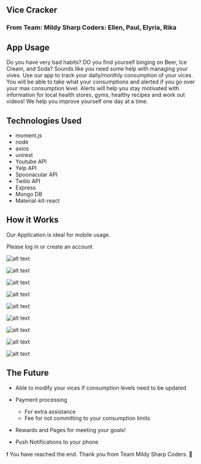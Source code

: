 ## Vice Cracker
### From Team: Mildy Sharp Coders: Ellen, Paul, Elyria, Rika

## App Usage
Do you have very bad habits? DO you find yourself binging on Beer, Ice Cream, and Soda? Sounds like you need some help with managing your vives. Use our app to track your daily/monthly consumption of your vices. You will be able to take what your consumptions and alerted if you go over your max consumption level. Alerts will help you stay motivated with information for local health stores, gyms, healthy recipes and work out videos! We help you improve yourself one day at a time.

## Technologies Used
- moment.js
- node
- axios
- unirest
- Youtube API
- Yelp API
- Spoonacular API
- Twilio API
- Express
- Mongo DB
- Material-kit-react

## How it Works
Our Application is ideal for mobile usage. 

Please log in or create an account

![alt text](client/src/assets/img/vice-login.png "Signin Image")

![alt text](client/src/assets/img/create-user.png "User Create Image")

![alt text](client/src/assets/img/howitworks.png "Create Vice Image")

![alt text](client/src/assets/img/create-dropdown.png "Create Dropdown Image")

![alt text](client/src/assets/img/vice-view-1.png "Vice View Image")

![alt text](client/src/assets/img/dropdown.png "User Create Image")

![alt text](client/src/assets/img/scroll-vices.png "User Create Image")

![alt text](client/src/assets/img/notifications-1.png "User Create Image")

![alt text](client/src/assets/img/notifications-2.png "User Create Image")





## The Future
- Able to modify your vices if consumption levels need to be updated
- Payment processing 
  - For extra assistance
  - Fee for not committing to your consumption limits
  
- Rewards and Pages for meeting your goals!
- Push Notifications to your phone

:exclamation: You have reached the end. Thank you from Team Mildy Sharp Coders. :tada:
